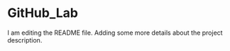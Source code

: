 # GitHub_Lab

I am editing the README file. Adding some more details about the project description.

